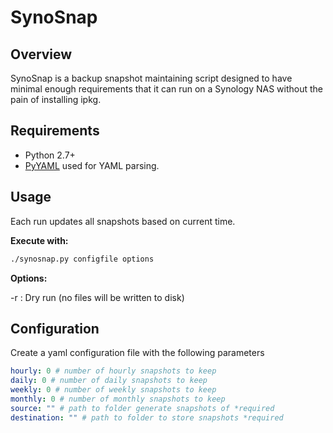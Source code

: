 # SynoSnap

## Overview

SynoSnap is a backup snapshot maintaining script designed to have minimal enough requirements that it can run on a Synology NAS without the pain of installing ipkg.

## Requirements
 - Python 2.7+
 - [PyYAML](http://pyyaml.org/) used for YAML parsing.

## Usage
Each run updates all snapshots based on current time.

**Execute with:**
```bash
./synosnap.py configfile options
```
**Options:**

-r
: Dry run (no files will be written to disk)

## Configuration
Create a yaml configuration file with the following parameters
```yaml
hourly: 0 # number of hourly snapshots to keep
daily: 0 # number of daily snapshots to keep
weekly: 0 # number of weekly snapshots to keep
monthly: 0 # number of monthly snapshots to keep
source: "" # path to folder generate snapshots of *required
destination: "" # path to folder to store snapshots *required
```
